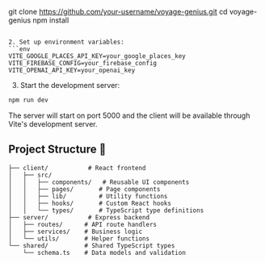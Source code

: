 git clone https://github.com/your-username/voyage-genius.git
cd voyage-genius
npm install
```

2. Set up environment variables:
```env
VITE_GOOGLE_PLACES_API_KEY=your_google_places_key
VITE_FIREBASE_CONFIG=your_firebase_config
VITE_OPENAI_API_KEY=your_openai_key
```

3. Start the development server:
```bash
npm run dev
```

The server will start on port 5000 and the client will be available through Vite's development server.

## Project Structure 📁

```
├── client/           # React frontend
│   ├── src/
│   │   ├── components/   # Reusable UI components
│   │   ├── pages/       # Page components
│   │   ├── lib/         # Utility functions
│   │   ├── hooks/       # Custom React hooks
│   │   └── types/       # TypeScript type definitions
├── server/           # Express backend
│   ├── routes/      # API route handlers
│   ├── services/    # Business logic
│   └── utils/       # Helper functions
└── shared/          # Shared TypeScript types
    └── schema.ts    # Data models and validation